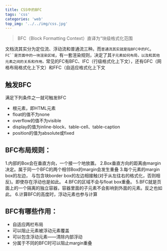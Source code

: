 ```yaml
---
title: CSS中的BFC
tags: 'css'
categories: 'web'
top_img: '../../img/css.jpg'
---
```


> BFC（Block Formatting Context）直译为“块级格式化范围 

文档流其实分为定位流、浮动流和普通流三种。而`普通流其实就是指BFC中的FC`。
`FC``是页面中的一块渲染区域`，有一套渲染规则，决定了其`子元素如何布局，以及和其他元素之间的关系和作用。`常见的FC有BFC、IFC（行级格式化上下文），还有GFC（网格布局格式化上下文）和FFC（自适应格式化上下文

## 触发BFC
满足下列条件之一就可触发BFC

* 根元素，即HTML元素
* float的值不为none
* overflow的值不为visible
* display的值为inline-block、table-cell、table-caption
* position的值为absolute或fixed 　

## BFC布局规则：
1.内部的Box会在垂直方向，一个接一个地放置。
2.Box垂直方向的距离由margin决定。属于同一个BFC的两个相邻Box的margin会发生重叠
3.每个元素的margin box的左边， 与包含块border box的左边相接触(对于从左往右的格式化，否则相反)。即使存在浮动也是如此。
4.BFC的区域不会与float box重叠。
5.BFC就是页面上的一个隔离的独立容器，容器里面的子元素不会影响到外面的元素。反之也如此。
6.计算BFC的高度时，浮动元素也参与计算

## BFC有哪些作用：

* 自适应两栏布局
* 可以阻止元素被浮动元素覆盖
* 可以包含浮动元素——清除内部浮动
* 分属于不同的BFC时可以阻止margin重叠